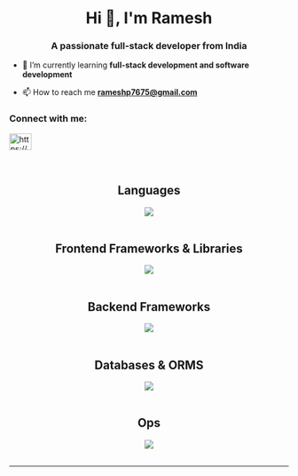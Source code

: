 <h1 align="center">Hi 👋, I'm Ramesh</h1>
<h3 align="center">A passionate full-stack developer from India</h3>

- 🌱 I’m currently learning **full-stack development and software development**

- 📫 How to reach me **rameshp7675@gmail.com**

<h3 align="left">Connect with me:</h3>
<p align="left">
<a href="https://linkedin.com/in/https://www.linkedin.com/in/polubothu-ramesh-80919a243/" target="blank"><img align="center" src="https://raw.githubusercontent.com/rahuldkjain/github-profile-readme-generator/master/src/images/icons/Social/linked-in-alt.svg" alt="https://www.linkedin.com/in/polubothu-ramesh-80919a243/" height="30" width="40" /></a>
</p>
<!-- Base Languages -->
<br>
<h2 align='center'>
Languages
</h2>
<div align="center">
  <a href="https://github.com/RameshPolubothu">
    <img src="https://skillicons.dev/icons?i=c,cpp,py,js,html,css" />
  </a>
</div>

<br>
<h2 align='center'>
Frontend Frameworks & Libraries
</h2>
<div align="center">
    <img src="https://skillicons.dev/icons?i=react,tailwind,bootstrap" />
</div>

<br>
<h2 align='center'>
Backend Frameworks
</h2>
<div align="center">
    <img src="https://skillicons.dev/icons?i=nodejs,express,fastapi" />
</div>

<br>
<h2 align='center'>
Databases & ORMS
</h2>
<div align="center">
    <img src="https://skillicons.dev/icons?i=postgres,mysql,mongodb" />
</div>

<br>
<h2 align='center'>
Ops
</h2>
<div align="center">
    <img src="https://skillicons.dev/icons?i=githubactions,github,vscode" />
</div>
<br>
<hr>
